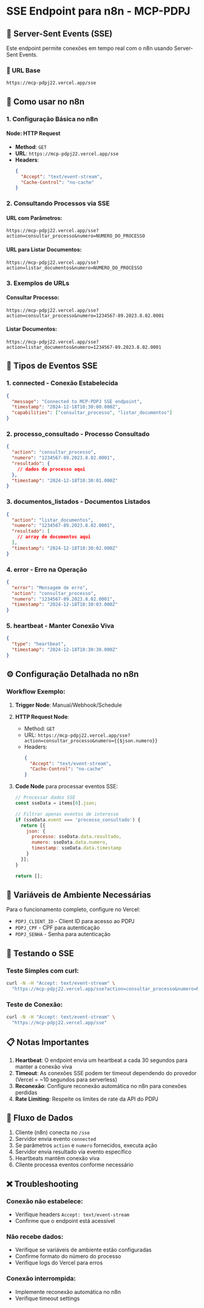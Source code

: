 # SSE Endpoint para n8n - MCP-PDPJ

## 📡 Server-Sent Events (SSE)

Este endpoint permite conexões em tempo real com o n8n usando Server-Sent Events.

### 🔗 URL Base
```
https://mcp-pdpj22.vercel.app/sse
```

## 🚀 Como usar no n8n

### 1. Configuração Básica no n8n

#### Node: **HTTP Request**
- **Method**: `GET`
- **URL**: `https://mcp-pdpj22.vercel.app/sse`
- **Headers**:
  ```json
  {
    "Accept": "text/event-stream",
    "Cache-Control": "no-cache"
  }
  ```

### 2. Consultando Processos via SSE

#### URL com Parâmetros:
```
https://mcp-pdpj22.vercel.app/sse?action=consultar_processo&numero=NUMERO_DO_PROCESSO
```

#### URL para Listar Documentos:
```
https://mcp-pdpj22.vercel.app/sse?action=listar_documentos&numero=NUMERO_DO_PROCESSO
```

### 3. Exemplos de URLs

#### Consultar Processo:
```
https://mcp-pdpj22.vercel.app/sse?action=consultar_processo&numero=1234567-89.2023.8.02.0001
```

#### Listar Documentos:
```
https://mcp-pdpj22.vercel.app/sse?action=listar_documentos&numero=1234567-89.2023.8.02.0001
```

## 📨 Tipos de Eventos SSE

### 1. **connected** - Conexão Estabelecida
```json
{
  "message": "Connected to MCP-PDPJ SSE endpoint",
  "timestamp": "2024-12-18T10:30:00.000Z",
  "capabilities": ["consultar_processo", "listar_documentos"]
}
```

### 2. **processo_consultado** - Processo Consultado
```json
{
  "action": "consultar_processo",
  "numero": "1234567-89.2023.8.02.0001",
  "resultado": {
    // dados do processo aqui
  },
  "timestamp": "2024-12-18T10:30:01.000Z"
}
```

### 3. **documentos_listados** - Documentos Listados
```json
{
  "action": "listar_documentos",
  "numero": "1234567-89.2023.8.02.0001",
  "resultado": [
    // array de documentos aqui
  ],
  "timestamp": "2024-12-18T10:30:02.000Z"
}
```

### 4. **error** - Erro na Operação
```json
{
  "error": "Mensagem de erro",
  "action": "consultar_processo",
  "numero": "1234567-89.2023.8.02.0001",
  "timestamp": "2024-12-18T10:30:03.000Z"
}
```

### 5. **heartbeat** - Manter Conexão Viva
```json
{
  "type": "heartbeat",
  "timestamp": "2024-12-18T10:30:30.000Z"
}
```

## ⚙️ Configuração Detalhada no n8n

### Workflow Exemplo:

1. **Trigger Node**: Manual/Webhook/Schedule
2. **HTTP Request Node**:
   - Method: `GET`
   - URL: `https://mcp-pdpj22.vercel.app/sse?action=consultar_processo&numero={{$json.numero}}`
   - Headers:
     ```json
     {
       "Accept": "text/event-stream",
       "Cache-Control": "no-cache"
     }
     ```

3. **Code Node** para processar eventos SSE:
   ```javascript
   // Processar dados SSE
   const sseData = items[0].json;
   
   // Filtrar apenas eventos de interesse
   if (sseData.event === 'processo_consultado') {
     return [{
       json: {
         processo: sseData.data.resultado,
         numero: sseData.data.numero,
         timestamp: sseData.data.timestamp
       }
     }];
   }
   
   return [];
   ```

## 🔐 Variáveis de Ambiente Necessárias

Para o funcionamento completo, configure no Vercel:

- `PDPJ_CLIENT_ID` - Client ID para acesso ao PDPJ
- `PDPJ_CPF` - CPF para autenticação
- `PDPJ_SENHA` - Senha para autenticação

## 🧪 Testando o SSE

### Teste Simples com curl:
```bash
curl -N -H "Accept: text/event-stream" \
  "https://mcp-pdpj22.vercel.app/sse?action=consultar_processo&numero=NUMERO_DO_PROCESSO"
```

### Teste de Conexão:
```bash
curl -N -H "Accept: text/event-stream" \
  "https://mcp-pdpj22.vercel.app/sse"
```

## 📋 Notas Importantes

1. **Heartbeat**: O endpoint envia um heartbeat a cada 30 segundos para manter a conexão viva
2. **Timeout**: As conexões SSE podem ter timeout dependendo do provedor (Vercel = ~10 segundos para serverless)
3. **Reconexão**: Configure reconexão automática no n8n para conexões perdidas
4. **Rate Limiting**: Respeite os limites de rate da API do PDPJ

## 🔄 Fluxo de Dados

1. Cliente (n8n) conecta no `/sse`
2. Servidor envia evento `connected`
3. Se parâmetros `action` e `numero` fornecidos, executa ação
4. Servidor envia resultado via evento específico
5. Heartbeats mantêm conexão viva
6. Cliente processa eventos conforme necessário

## ❌ Troubleshooting

### Conexão não estabelece:
- Verifique headers `Accept: text/event-stream`
- Confirme que o endpoint está acessível

### Não recebe dados:
- Verifique se variáveis de ambiente estão configuradas
- Confirme formato do número do processo
- Verifique logs do Vercel para erros

### Conexão interrompida:
- Implemente reconexão automática no n8n
- Verifique timeout settings
